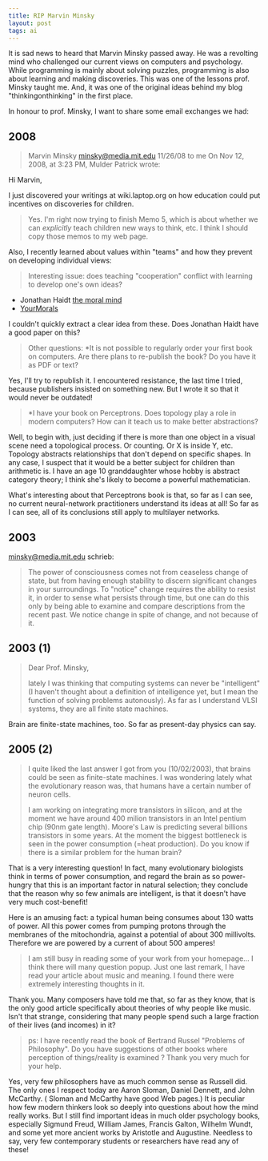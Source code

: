 ```yaml
---
title: RIP Marvin Minsky
layout: post
tags: ai
---
```

It is sad news to heard that Marvin Minsky passed away. He was a revolting mind who challenged our current views on computers and psychology. While programming is mainly about solving puzzles, programming is also about learning and making discoveries. This was one of the lessons prof. Minsky taught me. And, it was one of the original ideas behind my blog "thinkingonthinking" in the first place.

In honour to prof. Minsky, I want to share some email exchanges we had:

## 2008

> Marvin Minsky <minsky@media.mit.edu>
> 11/26/08 to me 
On Nov 12, 2008, at 3:23 PM, Mulder Patrick wrote:

Hi Marvin,

I just discovered your writings at wiki.laptop.org on how education
could put incentives on discoveries for children.

> Yes.  I'm right now trying to finish Memo 5, which is about whether we can *explicitly* teach children new ways to think, etc.
> I think I should copy those memos to my web page.


Also, I recently learned about values within "teams" and how they
prevent on developing individual views:

> Interesting issue: does teaching "cooperation" conflict with learning to develop one's own ideas?


* Jonathan Haidt [the moral mind](http://www.ted.com/index.php/talks/jonathan_haidt_on_the_moral_mind.html)
* [YourMorals](http://www.yourmorals.org/explore.php)

I couldn't quickly extract a clear idea from these. Does Jonathan Haidt have a good paper on this?


> Other questions:
> *It is not possible to regularly order your first book on computers.
> Are there plans to re-publish the book? Do you have it as PDF or text?

Yes, I'll try to republish it.  I encountered resistance, the last time I tried, because publishers insisted on something new.  But I wrote it so that it would never be outdated!

> *I have your book on Perceptrons. Does topology play a role in modern
> computers?  How can it teach us to make better abstractions?

Well, to begin with, just deciding if there is more than one object in a visual scene need a topological process.  Or counting.  Or X is inside Y, etc.  Topology abstracts relationships that don't depend on specific shapes.    In any case, I suspect that it would be a better subject for children than arithmetic is.  I have an age 10 granddaughter whose hobby is abstract category theory; I think she's likely to become a powerful mathematician.

What's interesting about that Perceptrons book is that, so far as I can see, no current neural-network practitioners understand its ideas at all!  So far as I can see, all of its conclusions still apply to multilayer networks.    

## 2003

minsky@media.mit.edu schrieb:
>   The power of consciousness comes not
> from ceaseless change of state, but from having enough stability to
> discern significant changes in your surroundings.  To "notice" change
> requires the ability to resist it, in order to sense what persists
> through time, but one can do this only by being able to examine and
> compare descriptions from the recent past.  We notice change in spite
> of change, and not because of it.


## 2003 (1)

>Dear Prof. Minsky,
>
>lately I was thinking that computing systems can never
>be "intelligent" (I haven't thought about a definition
>of intelligence yet, but I mean the function of
>solving problems autonously). As far as I understand
>VLSI systems, they are all finite state machines.


Brain are finite-state machines, too.  So far as present-day physics can say.

## 2005 (2)

>I quite liked the last answer I got from you
>(10/02/2003), that brains could be seen as
>finite-state machines. I was wondering lately what the
>evolutionary reason was, that humans have a certain
>number of neuron cells.
>
>I am working on integrating more transistors in
>silicon, and at the moment we have around 400 milion
>transistors in an Intel pentium chip (90nm gate
>length). Moore's Law is predicting several billions
>transistors in some years. At the moment the biggest
>bottleneck is seen in the power consumption (=heat
>production). Do you know if there is a similar problem
>for the human brain?

That is a very interesting question! In fact, many evolutionary 
biologists  think in terms of power consumption,  and regard the 
brain as so power-hungry that this is an important factor in natural 
selection;  they conclude that the reason why so few animals are 
intelligent,  is that it doesn't have very much cost-benefit!

  Here is an amusing fact:  a typical human being consumes about 130 
  watts of power.  All this power comes from pumping protons through 
  the membranes of the mitochondria,  against a potential of about 300 
  millivolts.  Therefore we are powered by a current of about 500 
  amperes!

  >I am still busy in reading some of your work from your
  >homepage... I think there will many question popup.
  >Just one last remark, I have read your article about
  >music and meaning. I found there were extremely
  >interesting thoughts in it.

  Thank you.    Many composers have told me that, so far as they know, 
  that is the only good article specifically about theories of why 
  people like music.    Isn't that strange, considering that many 
  people spend such a large fraction of their lives (and incomes) in it?

  >ps: I have recently read the book of Bertrand Russel
  >"Problems of Philosophy". Do you have suggestions of
  >other books where perception of things/reality is
  >examined ? Thank you very much for your help.

  Yes, very few philosophers have as much common sense as Russell did. 
  The only ones I respect today are  Aaron Sloman,  Daniel Dennett, 
  and John McCarthy.  ( Sloman and McCarthy have good Web pages.)  It 
  is peculiar how few modern thinkers look so deeply into questions 
  about how the mind really works.  But I still find important ideas 
  in much older psychology books, especially Sigmund Freud, William 
  James, Francis Galton,  Wilhelm Wundt, and some yet more ancient 
  works by Aristotle and Augustine.    Needless to say, very few 
  contemporary students or researchers have read any of these!

